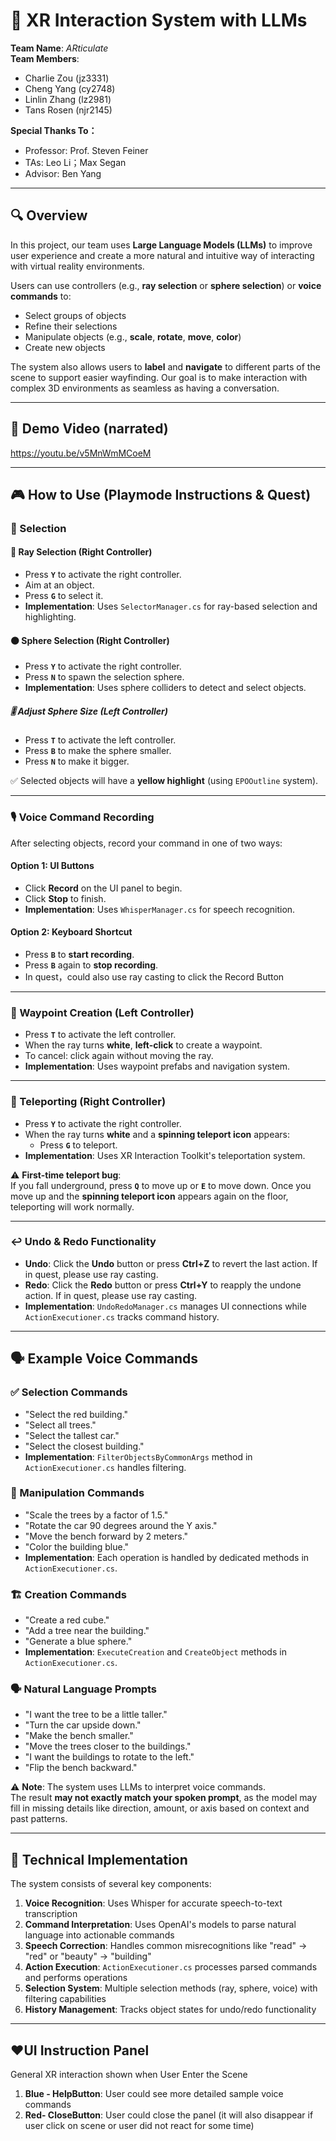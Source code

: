 # 🧠 XR Interaction System with LLMs

**Team Name**: *ARticulate*  
**Team Members**:  
- Charlie Zou (jz3331)
- Cheng Yang (cy2748)
- Linlin Zhang (lz2981)  
- Tans Rosen (njr2145)  

**Special Thanks To：**
- Professor: Prof. Steven Feiner
- TAs: Leo Li；Max Segan
- Advisor: Ben Yang

---

## 🔍 Overview

In this project, our team uses **Large Language Models (LLMs)** to improve user experience and create a more natural and intuitive way of interacting with virtual reality environments.

Users can use controllers (e.g., **ray selection** or **sphere selection**) or **voice commands** to:

- Select groups of objects  
- Refine their selections  
- Manipulate objects (e.g., **scale**, **rotate**, **move**, **color**)  
- Create new objects

The system also allows users to **label** and **navigate** to different parts of the scene to support easier wayfinding. Our goal is to make interaction with complex 3D environments as seamless as having a conversation.

---

## 🎥 Demo Video (narrated)
https://youtu.be/v5MnWmMCoeM

---

## 🎮 How to Use (Playmode Instructions & Quest)

### 🎯 Selection

#### 🔦 Ray Selection (Right Controller)
- Press **`Y`** to activate the right controller.
- Aim at an object.
- Press **`G`** to select it.
- **Implementation**: Uses `SelectorManager.cs` for ray-based selection and highlighting.

#### 🟠 Sphere Selection (Right Controller)
- Press **`Y`** to activate the right controller.
- Press **`N`** to spawn the selection sphere.
- **Implementation**: Uses sphere colliders to detect and select objects.

##### 🎚️ Adjust Sphere Size (Left Controller)
- Press **`T`** to activate the left controller.
- Press **`B`** to make the sphere smaller.
- Press **`N`** to make it bigger.

✅ Selected objects will have a **yellow highlight** (using `EPOOutline` system).

---

### 🎙️ Voice Command Recording

After selecting objects, record your command in one of two ways:

#### Option 1: UI Buttons
- Click **Record** on the UI panel to begin.
- Click **Stop** to finish.
- **Implementation**: Uses `WhisperManager.cs` for speech recognition.

#### Option 2: Keyboard Shortcut
- Press **`B`** to **start recording**.
- Press **`B`** again to **stop recording**.
- In quest，could also use ray casting to click the Record Button

---

### 📍 Waypoint Creation (Left Controller)

- Press **`T`** to activate the left controller.
- When the ray turns **white**, **left-click** to create a waypoint.
- To cancel: click again without moving the ray.
- **Implementation**: Uses waypoint prefabs and navigation system.

---

### 🚀 Teleporting (Right Controller)

- Press **`Y`** to activate the right controller.
- When the ray turns **white** and a **spinning teleport icon** appears:
  - Press **`G`** to teleport.
- **Implementation**: Uses XR Interaction Toolkit's teleportation system.

⚠️ **First-time teleport bug**:  
If you fall underground, press **`Q`** to move up or **`E`** to move down. Once you move up and the **spinning teleport icon** appears again on the floor, teleporting will work normally.

---

### ↩️ Undo & Redo Functionality

- **Undo**: Click the **Undo** button or press **Ctrl+Z** to revert the last action. If in quest, please use ray casting.
- **Redo**: Click the **Redo** button or press **Ctrl+Y** to reapply the undone action. If in quest, please use ray casting.
- **Implementation**: `UndoRedoManager.cs` manages UI connections while `ActionExecutioner.cs` tracks command history.

---

## 🗣️ Example Voice Commands

### ✅ Selection Commands
- "Select the red building."
- "Select all trees."
- "Select the tallest car."
- "Select the closest building."
- **Implementation**: `FilterObjectsByCommonArgs` method in `ActionExecutioner.cs` handles filtering.

### 🔄 Manipulation Commands
- "Scale the trees by a factor of 1.5."
- "Rotate the car 90 degrees around the Y axis."
- "Move the bench forward by 2 meters."
- "Color the building blue."
- **Implementation**: Each operation is handled by dedicated methods in `ActionExecutioner.cs`.

### 🏗️ Creation Commands
- "Create a red cube."
- "Add a tree near the building."
- "Generate a blue sphere."
- **Implementation**: `ExecuteCreation` and `CreateObject` methods in `ActionExecutioner.cs`.

### 🗣️ Natural Language Prompts
- "I want the tree to be a little taller."
- "Turn the car upside down."
- "Make the bench smaller."
- "Move the trees closer to the buildings."
- "I want the buildings to rotate to the left."
- "Flip the bench backward."

⚠️ **Note**: The system uses LLMs to interpret voice commands.  
The result **may not exactly match your spoken prompt**, as the model may fill in missing details like direction, amount, or axis based on context and past patterns.

---

## 🧩 Technical Implementation

The system consists of several key components:

1. **Voice Recognition**: Uses Whisper for accurate speech-to-text transcription
2. **Command Interpretation**: Uses OpenAI's models to parse natural language into actionable commands
3. **Speech Correction**: Handles common misrecognitions like "read" → "red" or "beauty" → "building"
4. **Action Execution**: `ActionExecutioner.cs` processes parsed commands and performs operations
5. **Selection System**: Multiple selection methods (ray, sphere, voice) with filtering capabilities
6. **History Management**: Tracks object states for undo/redo functionality

---
## ❤️UI Instruction Panel

General XR interaction shown when User Enter the Scene

1. **Blue - HelpButton**: User could see more detailed sample voice commands
2. **Red- CloseButton**: User could close the panel (it will also disappear if user click on scene or user did not react for some time)
